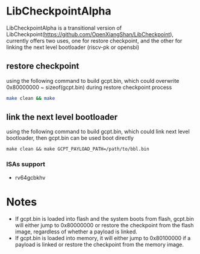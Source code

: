 # LibCheckpointAlpha

LibCheckpointAlpha is a transitional version of LibCheckpoint(https://github.com/OpenXiangShan/LibCheckpoint), currently offers two uses, one for restore checkpoint, and the other for linking the next level bootloader (riscv-pk or opensbi)

## restore checkpoint

using the following command to build gcpt.bin, which could overwrite 0x80000000 ~ sizeof(gcpt.bin) during restore checkpoint process

```bash
make clean && make
```

## link the next level bootloader

using the following command to build gcpt.bin, which could link next level bootloader, then gcpt.bin can be used boot directly

```
make clean && make GCPT_PAYLOAD_PATH=/path/to/bbl.bin
```

### ISAs support

- rv64gcbkhv

# Notes

- If gcpt.bin is loaded into flash and the system boots from flash, gcpt.bin will either jump to 0x80000000 or restore the checkpoint from the flash image, regardless of whether a payload is linked.
- If gcpt.bin is loaded into memory, it will either jump to 0x80100000 if a payload is linked or restore the checkpoint from the memory image.
